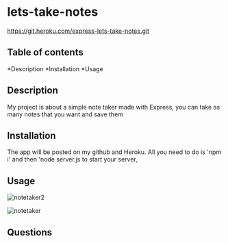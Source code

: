 # lets-take-notes
https://git.heroku.com/express-lets-take-notes.git

  ## Table of contents
  *Description
  *Installation
  *Usage
  
  ## Description
  My project is about a simple note taker made with Express, you can take as many notes that you want and save them
  
  
  ## Installation
  The app will be posted on my github and Heroku. All you need to do is 'npm i' and then 'node server.js to start your server,
  
  
  ## Usage 

  
  ![notetaker2](https://user-images.githubusercontent.com/86331887/137558658-6aff26eb-27f1-4aef-96c1-550f1827b8f3.PNG)

  
  
![notetaker](https://user-images.githubusercontent.com/86331887/137558647-a40f31ad-6ab0-451f-b4ba-a6bf1d42f18e.PNG)

  

  ## Questions 
  
